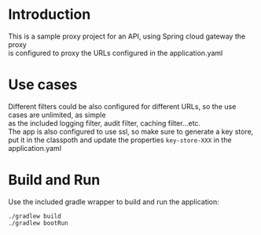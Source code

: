 
# Introduction
This is a sample proxy project for an API, using Spring cloud gateway the proxy  
is configured to proxy the URLs configured in the application.yaml

# Use cases
Different filters could be also configured for different URLs, so the use cases are unlimited, as simple   
as the included logging filter, audit filter, caching filter...etc.  
The app is also configured to use ssl, so make sure to generate a key store, put it in the classpoth and update the properties `key-store-XXX` in the application.yaml

# Build and Run
Use the included gradle wrapper to build and run the application:

    ./gradlew build
    ./gradlew bootRun
